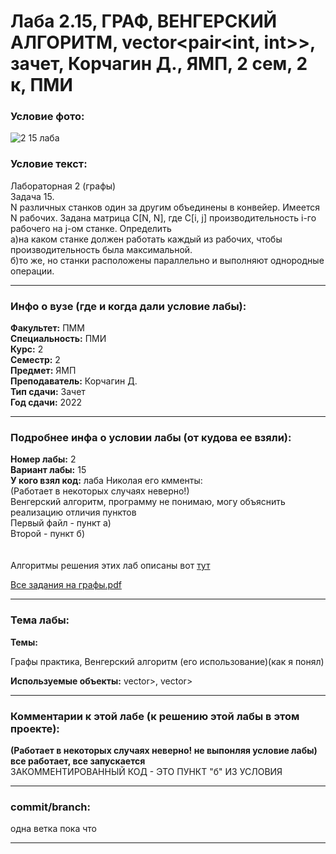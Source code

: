 # Лаба 2.15, ГРАФ, ВЕНГЕРСКИЙ АЛГОРИТМ, vector<pair<int, int>>, зачет, Корчагин Д., ЯМП, 2 сем, 2 к, ПМИ

<h3>Условие фото:</h3>

![2 15 лаба](https://user-images.githubusercontent.com/72470327/173758830-84753316-9dd0-4fd6-8bc6-f1beda855d75.jpg)

<h3>Условие текст:</h3>
<p>
Лабораторная 2 (графы) <br/>
Задача 15.<br/>
N различных станков один за другим объединены в конвейер. Имеется N рабочих. Задана матрица С[N, N], где C[i, j] производительность i-го рабочего на j-ом станке. Определить
<br/>а)на каком станке должен работать каждый из рабочих, чтобы производительность была максимальной.
<br/>б)то же, но станки расположены параллельно и выполняют однородные операции.
</p>

<hr />
<h3>Инфо о вузе (где и когда дали условие лабы):</h3>
<b>Факультет:</b> ПММ
<br/>
<b>Специальность:</b> ПМИ
<br/>
<b>Курс:</b> 2
<br/>
<b>Семестр:</b> 2
<br/>
<b>Предмет:</b> ЯМП
<br/>
<b>Преподаватель:</b> Корчагин Д.
<br/>
<b>Тип сдачи:</b> Зачет
<br/>
<b>Год сдачи:</b> 2022

<hr />
<h3>Подробнее инфа о условии лабы (от кудова ее взяли):</h3>
<b>Номер лабы:</b> 2
<br/>
<b>Вариант лабы:</b> 15
<br/>
<b>У кого взял код:</b> лаба Николая его кмменты: <br/>
  (Работает в некоторых случаях неверно!) <br/>
Венгерский алгоритм, программу не понимаю, могу объяснить реализацию отличия пунктов <br/>
Первый файл - пункт а) <br/>
Второй - пункт б) <br/>
<br/>
  <br/>
Алгоритмы решения этих лаб описаны вот <a href="http://algolist.ru/olimp/gra_prb.php#z10" target="blank">тут</a>
<br/>

[Все задания на графы.pdf](https://github.com/maxim1770/graph_recursion_basic/files/8903462/default.pdf)

<hr />

<h3>Тема лабы:</h3>
<b>Темы:</b> 
<p>
  Графы практика, Венгерский алгоритм (его использование)(как я понял)
</p>
<b>Используемые объекты:</b>
 vector<vector<int>>, vector<pair<int, int>>
<p>
  
</p>

<hr />

<h3>Комментарии к этой лабе (к решению этой лабы в этом проекте):</h3>
<p>
  <b>(Работает в некоторых случаях неверно! не выпонляя условие лабы)</b> <br/>
 <b>все работает, все запускается</b> <br/>
 ЗАКОММЕНТИРОВАННЫЙ КОД - ЭТО ПУНКТ "б" ИЗ УСЛОВИЯ <br/>
</p>

<hr />

<h3>commit/branch:</h3>
  <p>
    одна ветка пока что
</p>

<hr />

